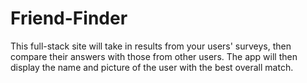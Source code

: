 # Friend-Finder
This full-stack site will take in results from your users' surveys, then compare their answers with those from other users. The app will then display the name and picture of the user with the best overall match.
